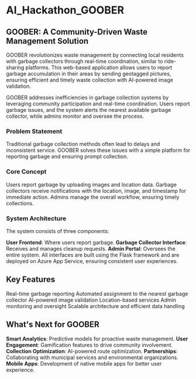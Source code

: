 # AI_Hackathon_GOOBER

## GOOBER: A Community-Driven Waste Management Solution
GOOBER revolutionizes waste management by connecting local residents with garbage collectors through real-time coordination, similar to ride-sharing platforms. This web-based application allows users to report garbage accumulation in their areas by sending geotagged pictures, ensuring efficient and timely waste collection with AI-powered image validation.

GOOBER addresses inefficiencies in garbage collection systems by leveraging community participation and real-time coordination. Users report garbage issues, and the system alerts the nearest available garbage collector, while admins monitor and oversee the process.

### Problem Statement
Traditional garbage collection methods often lead to delays and inconsistent service. GOOBER solves these issues with a simple platform for reporting garbage and ensuring prompt collection.

### Core Concept
Users report garbage by uploading images and location data.
Garbage collectors receive notifications with the location, image, and timestamp for immediate action.
Admins manage the overall workflow, ensuring timely collections.

### System Architecture
The system consists of three components:

**User Frontend**: Where users report garbage.
**Garbage Collector Interface**: Receives and manages cleanup requests.
**Admin Portal**: Oversees the entire system.
All interfaces are built using the Flask framework and are deployed on Azure App Service, ensuring consistent user experiences.

## Key Features
Real-time garbage reporting
Automated assignment to the nearest garbage collector
AI-powered image validation
Location-based services
Admin monitoring and oversight
Scalable architecture and efficient data handling

## What's Next for GOOBER
**Smart Analytics**: Predictive models for proactive waste management.
**User Engagement**: Gamification features to drive community involvement.
**Collection Optimization**: AI-powered route optimization.
**Partnerships**: Collaborating with municipal services and environmental organizations.
**Mobile Apps**: Development of native mobile apps for better user experience.
